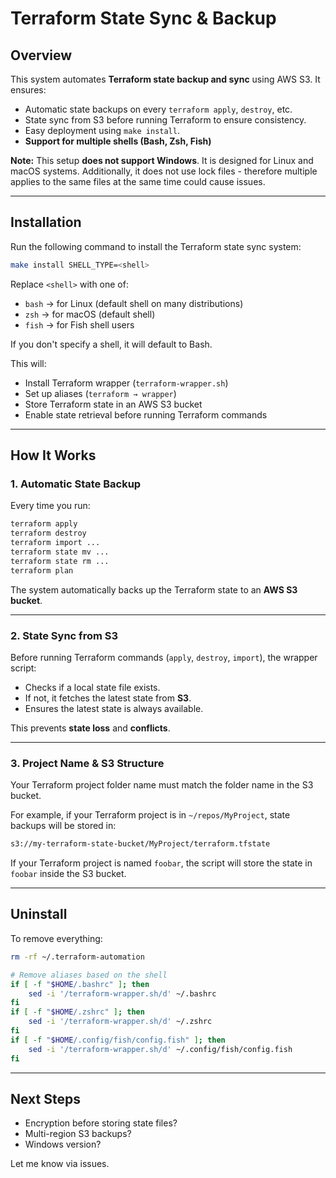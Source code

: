 # Terraform State Sync & Backup

## Overview  
This system automates **Terraform state backup and sync** using AWS S3. It ensures:  
- Automatic state backups on every `terraform apply`, `destroy`, etc.  
- State sync from S3 before running Terraform to ensure consistency.  
- Easy deployment using `make install`.  
- **Support for multiple shells (Bash, Zsh, Fish)**

**Note:** This setup **does not support Windows**. It is designed for Linux and macOS systems.
Additionally, it does not use lock files - therefore multiple applies to the same files at the same time could cause issues.

---

## Installation  

Run the following command to install the Terraform state sync system:  

```bash
make install SHELL_TYPE=<shell>
```

Replace `<shell>` with one of:
- `bash` → for Linux (default shell on many distributions)
- `zsh` → for macOS (default shell)
- `fish` → for Fish shell users

If you don't specify a shell, it will default to Bash.

This will:  
- Install Terraform wrapper (`terraform-wrapper.sh`)  
- Set up aliases (`terraform → wrapper`)  
- Store Terraform state in an AWS S3 bucket  
- Enable state retrieval before running Terraform commands  

---

## How It Works  

### 1. Automatic State Backup  
Every time you run:

```bash
terraform apply
terraform destroy
terraform import ...
terraform state mv ...
terraform state rm ...
terraform plan
```

The system automatically backs up the Terraform state to an **AWS S3 bucket**.  

---

### 2. State Sync from S3  
Before running Terraform commands (`apply`, `destroy`, `import`), the wrapper script:
- Checks if a local state file exists.
- If not, it fetches the latest state from **S3**.
- Ensures the latest state is always available.

This prevents **state loss** and **conflicts**.

---

### 3. Project Name & S3 Structure  
Your Terraform project folder name must match the folder name in the S3 bucket.  

For example, if your Terraform project is in `~/repos/MyProject`, state backups will be stored in:  

```bash
s3://my-terraform-state-bucket/MyProject/terraform.tfstate
```

If your Terraform project is named `foobar`, the script will store the state in `foobar` inside the S3 bucket.  

---

## Uninstall  
To remove everything:  

```bash
rm -rf ~/.terraform-automation

# Remove aliases based on the shell
if [ -f "$HOME/.bashrc" ]; then
    sed -i '/terraform-wrapper.sh/d' ~/.bashrc
fi
if [ -f "$HOME/.zshrc" ]; then
    sed -i '/terraform-wrapper.sh/d' ~/.zshrc
fi
if [ -f "$HOME/.config/fish/config.fish" ]; then
    sed -i '/terraform-wrapper.sh/d' ~/.config/fish/config.fish
fi
```

---

## Next Steps  
- Encryption before storing state files?  
- Multi-region S3 backups?  
- Windows version?  

Let me know via issues.

